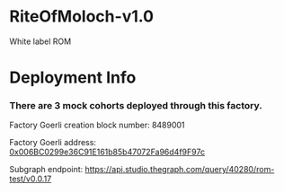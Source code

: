 # RiteOfMoloch-v1.0
White label ROM

# Deployment Info

### There are 3 mock cohorts deployed through this factory.

Factory Goerli creation block number: 8489001

Factory Goerli address: [0x006BC0299e36C91E161b85b47072Fa96d4f9F97c](https://goerli.etherscan.io/address/0x006bc0299e36c91e161b85b47072fa96d4f9f97c)

Subgraph endpoint: https://api.studio.thegraph.com/query/40280/rom-test/v0.0.17



